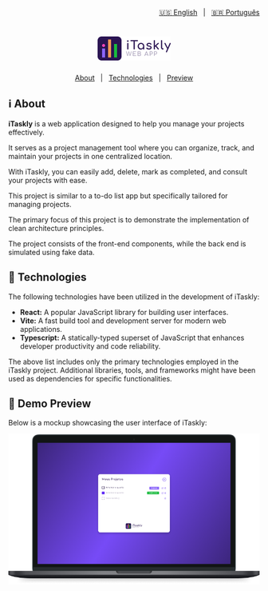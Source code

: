 <p align="right">
  <a href="https://github.com/lucasiori/itaskly/blob/main/README.md">🇺🇸 English</a> &nbsp;&nbsp;|&nbsp;&nbsp;
  <a href="https://github.com/lucasiori/itaskly/blob/main/README.pt-BR.md">🇧🇷 Português</a>
</p>

<h1 align="center">
  <img src="https://github.com/lucasiori/itaskly/blob/main/.github/logo.png" alt="Logo" />
</h1>

<p align="center">
  <a href="#about">About</a> &nbsp;&nbsp;|&nbsp;&nbsp;
  <a href="#techs">Technologies</a> &nbsp;&nbsp;|&nbsp;&nbsp;
  <a href="#preview">Preview</a>
</p>

<h2 id="about">ℹ About</h2>

<p><strong>iTaskly</strong> is a web application designed to help you manage your projects effectively.</p>
<p>It serves as a project management tool where you can organize, track, and maintain your projects in one centralized location.</p>
<p>With iTaskly, you can easily add, delete, mark as completed, and consult your projects with ease.</p>
<p>This project is similar to a to-do list app but specifically tailored for managing projects.</p>
<p>The primary focus of this project is to demonstrate the implementation of clean architecture principles.</p>
<p>The project consists of the front-end components, while the back end is simulated using fake data.</p>

<h2 id="techs">🔧 Technologies</h2>

<p>The following technologies have been utilized in the development of iTaskly:</p>

<ul>
  <li>
    <strong>React:</strong>
    <span>A popular JavaScript library for building user interfaces.</span>
  </li>
  <li>
    <strong>Vite:</strong>
    <span>A fast build tool and development server for modern web applications.</span>
  </li>
  <li>
    <strong>Typescript:</strong>
    <span>A statically-typed superset of JavaScript that enhances developer productivity and code reliability.</span>
  </li>
</ul>

<p>The above list includes only the primary technologies employed in the iTaskly project. Additional libraries, tools, and frameworks might have been used as dependencies for specific functionalities.</p>

<h2 id="preview">👀 Demo Preview</h2>

<p>Below is a mockup showcasing the user interface of iTaskly:</p>

<p align="center">
  <img src="https://github.com/lucasiori/itaskly/blob/main/.github/preview-mockup.png" alt="Application preview" />
</p>
